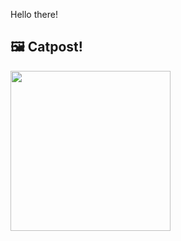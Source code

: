 Hello there!



## 🖼️ Catpost!

<sub>
    <img src="https://cdn2.thecatapi.com/images/MTk4MTAxOQ.jpg" height="256">
</sub>


